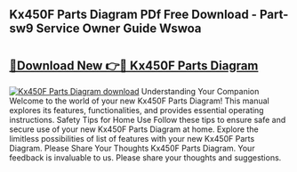 ## Kx450F Parts Diagram PDf Free Download - Part-sw9 Service Owner Guide Wswoa

# <h2><a href="http://dfttuh.blite.top/?on=Kx450F+Parts+Diagram">🔗Download New 👉🔴 Kx450F Parts Diagram</a></h2>

[![Kx450F Parts Diagram download](https://i.imgur.com/lujVjoI.png)](http://dfttuh.blite.top/?on=Kx450F+Parts+Diagram)
Understanding Your Companion Welcome to the world of your new Kx450F Parts Diagram! This manual explores its features, functionalities, and provides essential operating instructions. Safety Tips for Home Use Follow these tips to ensure safe and secure use of your new Kx450F Parts Diagram at home. Explore the limitless possibilities of list of features with your new Kx450F Parts Diagram. Please Share Your Thoughts Kx450F Parts Diagram. Your feedback is invaluable to us. Please share your thoughts and suggestions.
